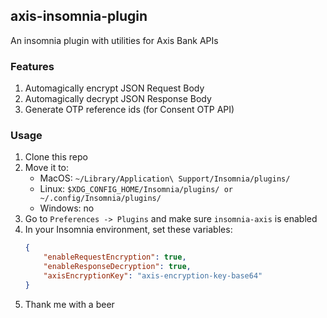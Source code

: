 ## axis-insomnia-plugin

An insomnia plugin with utilities for Axis Bank APIs

### Features
1. Automagically encrypt JSON Request Body
2. Automagically decrypt JSON Response Body
3. Generate OTP reference ids (for Consent OTP API)

### Usage

1. Clone this repo
2. Move it to:
    - MacOS: `~/Library/Application\ Support/Insomnia/plugins/`
    - Linux: `$XDG_CONFIG_HOME/Insomnia/plugins/ or ~/.config/Insomnia/plugins/`
    - Windows: no
3. Go to `Preferences -> Plugins` and make sure `insomnia-axis` is enabled
4. In your Insomnia environment, set these variables:
    ```json
    {
        "enableRequestEncryption": true,
        "enableResponseDecryption": true,
        "axisEncryptionKey": "axis-encryption-key-base64"
    }
    ```
5. Thank me with a beer